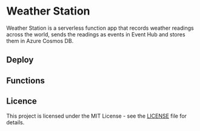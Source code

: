 # Weather Station

Weather Station is a serverless function app that records weather readings across the world, sends the readings as events in Event Hub and stores them in Azure Cosmos DB.

## Deploy

## Functions

## Licence

This project is licensed under the MIT License - see the [LICENSE](./LICENSE) file for details.